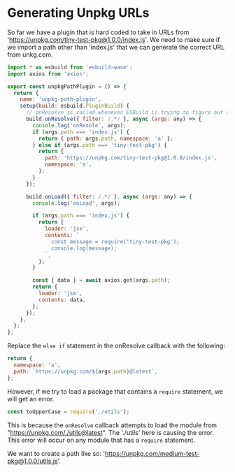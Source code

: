 # Generating Unpkg URLs

So far we have a plugin that is hard coded to take in URLs from 'https://unpkg.com/tiny-test-pkg@1.0.0/index.js'. We need to make sure if we import a path other than 'index.js' that we can generate the correct URL from unkg.com.

```js
import * as esbuild from 'esbuild-wasm';
import axios from 'axios';

export const unpkgPathPlugin = () => {
  return {
    name: 'unpkg-path-plugin',
    setup(build: esbuild.PluginBuild) {
      // onResolve is called whenever ESBuild is trying to figure out a path to a particular module.
      build.onResolve({ filter: /.*/ }, async (args: any) => {
        console.log('onResole', args);
        if (args.path === 'index.js') {
          return { path: args.path, namespace: 'a' };
        } else if (args.path === 'tiny-test-pkg') {
          return {
            path: 'https://unpkg.com/tiny-test-pkg@1.0.0/index.js',
            namespace: 'a',
          };
        }
      });

      build.onLoad({ filter: /.*/ }, async (args: any) => {
        console.log('onLoad', args);

        if (args.path === 'index.js') {
          return {
            loader: 'jsx',
            contents: `
              const message = require('tiny-test-pkg');
              console.log(message);
            `,
          };
        }

        const { data } = await axios.get(args.path);
        return {
          loader: 'jsx',
          contents: data,
        };
      });
    },
  };
};
```

Replace the `else if` statement in the onResolve callback with the following:

```js
return {
  namespace: 'a',
  path: `https://unpkg.com/${args.path}@latest`,
};
```

However, if we try to load a package that contains a `require` statement, we will get an error.

```js
const toUpperCase = require('./utils');
```

This is because the `onResolve` callback attempts to load the module from "https://unpkg.com/./utils@latest". The './utils' here is causing the error. This error will occur on any module that has a `require` statement.

We want to create a path like so: 'https://unpkg.com/medium-test-pkg@1.0.0/utils.js'.

